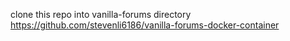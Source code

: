 clone this repo into vanilla-forums directory
https://github.com/stevenli6186/vanilla-forums-docker-container
